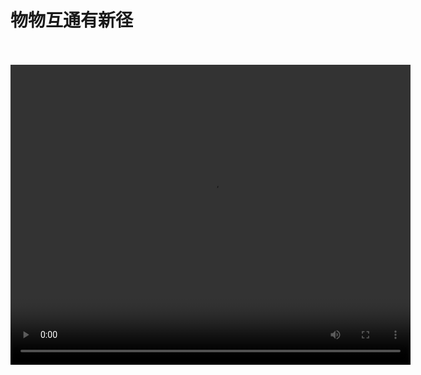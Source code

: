 # 物物互通有新径
<br/>
<br/>
<video width="640" height="480" controls>
  <source src="https://cloud.leihoorobot.com/w/assets/video/%E7%AC%AC%E4%BA%8C%E5%8D%95%E5%85%83/物物互通有新径.mp4" type="video/mp4">
  Your browser does not support the video tag.
</video>
